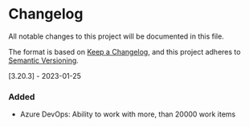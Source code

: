 # Changelog
All notable changes to this project will be documented in this file.

The format is based on [Keep a Changelog](https://keepachangelog.com/en/1.0.0/),
and this project adheres to [Semantic Versioning](https://semver.org/spec/v2.0.0.html).

[3.20.3] - 2023-01-25

### Added
- Azure DevOps: Ability to work with more, than 20000 work items
